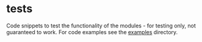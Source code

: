 # tests
Code snippets to test the functionality of the modules - for testing only, not guaranteed to work. For code examples see the [examples](https://github.com/wesleygaunt/python-equity-portfolio/blob/main/examples) directory. 